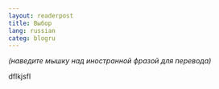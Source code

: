 ```yaml
---
layout: readerpost
title: Выбор 
lang: russian
categ: blogru
---
```


_(наведите мышку над иностранной фразой для перевода)_

dflkjsfl
